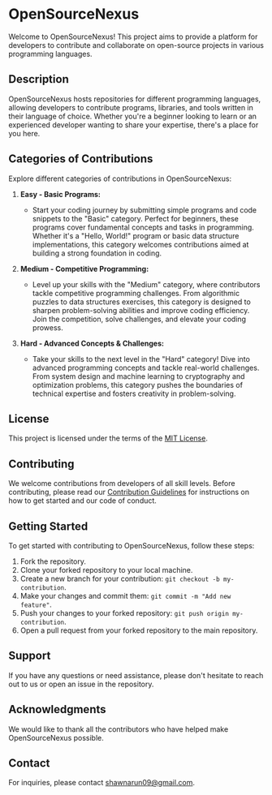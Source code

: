 # OpenSourceNexus

Welcome to OpenSourceNexus! This project aims to provide a platform for developers to contribute and collaborate on open-source projects in various programming languages.

## Description

OpenSourceNexus hosts repositories for different programming languages, allowing developers to contribute programs, libraries, and tools written in their language of choice. Whether you're a beginner looking to learn or an experienced developer wanting to share your expertise, there's a place for you here.

## Categories of Contributions

Explore different categories of contributions in OpenSourceNexus:

1. **Easy - Basic Programs:**
   - Start your coding journey by submitting simple programs and code snippets to the "Basic" category. Perfect for beginners, these programs cover fundamental concepts and tasks in programming. Whether it's a "Hello, World!" program or basic data structure implementations, this category welcomes contributions aimed at building a strong foundation in coding.

2. **Medium - Competitive Programming:**
   - Level up your skills with the "Medium" category, where contributors tackle competitive programming challenges. From algorithmic puzzles to data structures exercises, this category is designed to sharpen problem-solving abilities and improve coding efficiency. Join the competition, solve challenges, and elevate your coding prowess.

3. **Hard - Advanced Concepts & Challenges:**
   - Take your skills to the next level in the "Hard" category! Dive into advanced programming concepts and tackle real-world challenges. From system design and machine learning to cryptography and optimization problems, this category pushes the boundaries of technical expertise and fosters creativity in problem-solving.

## License

This project is licensed under the terms of the [MIT License](LICENSE).

## Contributing

We welcome contributions from developers of all skill levels. Before contributing, please read our [Contribution Guidelines](CONTRIBUTING.md) for instructions on how to get started and our code of conduct.

## Getting Started

To get started with contributing to OpenSourceNexus, follow these steps:

1. Fork the repository.
2. Clone your forked repository to your local machine.
3. Create a new branch for your contribution: `git checkout -b my-contribution`.
4. Make your changes and commit them: `git commit -m "Add new feature"`.
5. Push your changes to your forked repository: `git push origin my-contribution`.
6. Open a pull request from your forked repository to the main repository.

## Support

If you have any questions or need assistance, please don't hesitate to reach out to us or open an issue in the repository.

## Acknowledgments

We would like to thank all the contributors who have helped make OpenSourceNexus possible.

## Contact

For inquiries, please contact shawnarun09@gmail.com.
